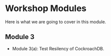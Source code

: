 # Workshop Modules

Here is what we are going to cover in this module.

## Module 3
- Module 3(a): Test Resilency of CockroachDB.